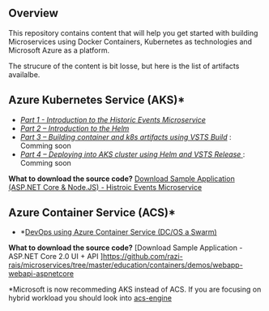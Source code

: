 
## Overview 
This repository contains content that will help you get started with building Microservices using Docker Containers, Kubernetes as technologies and Microsoft Azure as a platform.  

The strucure of the content is bit losse, but here is the list of artifacts availalbe. 

## Azure Kubernetes Service (AKS)*

   + *[Part 1 - Introduction to the Historic Events Microservice](http://www.razibinrais.com/k8s-devops-part-1)*
  + *[Part 2 – Introduction to the Helm](http://www.razibinrais.com/k8s-devops-part-2)*  
  + *[Part 3 – Building container and k8s artifacts using VSTS Build](#)* : Comming soon  
  + *[Part 4 – Deploying into AKS cluster using Helm and VSTS Release ](#)*:   Comming soon
  
 **What to download the source code?**
  [Download Sample Application (ASP.NET Core & Node.JS) - Histroic Events Microservice](https://github.com/razi-rais/aks-helm-sample)
 

## Azure Container Service (ACS)*

   + *[DevOps using Azure Container Service (DC/OS a  Swarm)](http://www.razibinrais.com/devops-with-containers)

 **What to download the source code?**
[Download Sample Application - ASP.NET Core 2.0 UI + API ]https://github.com/razi-rais/microservices/tree/master/education/containers/demos/webapp-webapi-aspnetcore

*Microsoft is now recommeding AKS instead of ACS. If you are focusing on hybrid workload you should look into [acs-engine](https://github.com/Azure/acs-engine)
